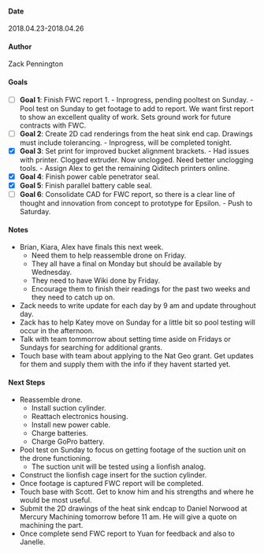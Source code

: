 #### Date 
2018.04.23-2018.04.26

#### Author 
Zack Pennington

#### Goals
- [ ] **Goal 1**: Finish FWC report 1. 
      - Inprogress, pending pooltest on Sunday.
      - Pool test on Sunday to get footage to add to report. We want first report to show an excellent quality of work. Sets ground work for future contracts with FWC.
- [ ] **Goal 2**: Create 2D cad renderings from the heat sink end cap. Drawings must include tolerancing.
      - Inprogress, will be completed tonight.
- [x] **Goal 3**: Set print for improved bucket alignment brackets. 
      - Had issues with printer. Clogged extruder. Now unclogged. Need better unclogging tools.
      - Assign Alex to get the remaining Qiditech printers online.
- [x] **Goal 4**: Finish power cable penetrator seal.
- [x] **Goal 5**: Finish parallel battery cable seal.
- [ ] **Goal 6**: Consolidate CAD for FWC report, so there is a clear line of thought and innovation from concept to prototype for Epsilon.
      - Push to Saturday.

#### Notes
- Brian, Kiara, Alex have finals this next week.
  - Need them to help reassemble drone on Friday.
  - They all have a final on Monday but should be available by Wednesday.
  - They need to have Wiki done by Friday.
  - Encourage them to finish their readings for the past two weeks and they need to catch up on.
- Zack needs to write update for each day by 9 am and update throughout day. 
- Zack has to help Katey move on Sunday for a little bit so pool testing will occur in the afternoon.
- Talk with team tommorrow about setting time aside on Fridays or Sundays for searching for additional grants.
- Touch base with team about applying to the Nat Geo grant. Get updates for them and supply them with the info if they havent started yet.

#### Next Steps
- Reassemble drone.
  - Install suction cylinder.
  - Reattach electronics housing.
  - Install new power cable.
  - Charge batteries.
  - Charge GoPro battery. 
- Pool test on Sunday to focus on getting footage of the suction unit on the drone functioning.
  - The suction unit will be tested using a lionfish analog.
- Construct the lionfish cage insert for the suction cylinder.
- Once footage is captured FWC report will be completed.
- Touch base with Scott. Get to know him and his strengths and where he would be most useful. 
- Submit the 2D drawings of the heat sink endcap to Daniel Norwood at Mercury Machining tomorrow before 11 am. He will give a quote on machining the part.
- Once complete send FWC report to Yuan for feedback and also to Janelle.
  
